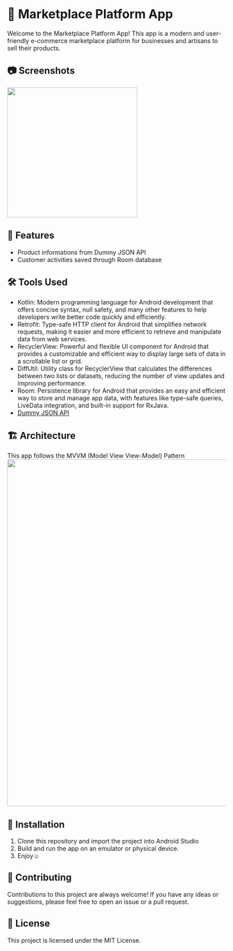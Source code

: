 <h1>🏪 Marketplace Platform App</h1>
Welcome to the Marketplace Platform App! This app is a modern and user-friendly e-commerce marketplace platform for businesses and artisans to sell their products.

<h2>📷 Screenshots</h2>

<p float="left">
  <img src="https://user-images.githubusercontent.com/92000949/226113925-f5c98c44-9aba-4e26-ac9c-6406e960aee2.jpg" width="300" /> 
</p>

<h2>🎯 Features</h2>

- Product informations from Dummy JSON API
- Customer activities saved through Room database

<h2>🛠️ Tools Used</h2>

- Kotlin: Modern programming language for Android development that offers concise syntax, null safety, and many other features to help developers write better code quickly and efficiently.
- Retrofit: Type-safe HTTP client for Android that simplifies network requests, making it easier and more efficient to retrieve and manipulate data from web services.
- RecyclerView: Powerful and flexible UI component for Android that provides a customizable and efficient way to display large sets of data in a scrollable list or grid.
- DiffUtil: Utility class for RecyclerView that calculates the differences between two lists or datasets, reducing the number of view updates and improving performance.
- Room: Persistence library for Android that provides an easy and efficient way to store and manage app data, with features like type-safe queries, LiveData integration, and built-in support for RxJava.
- [Dummy JSON API](https://dummyjson.com/)

<h2>🏗️ Architecture</h2>
This app follows the MVVM (Model View View-Model) Pattern
<img src="https://user-images.githubusercontent.com/92000949/226065892-1e5d9e55-c899-4543-a4e5-ac4c720337f7.png" width="800" />

<h2>🔧 Installation</h2>

1) Clone this repository and import the project into Android Studio
2) Build and run the app on an emulator or physical device.
3) Enjoy☺️

<h2>🤝 Contributing</h2>
Contributions to this project are always welcome! If you have any ideas or suggestions, please feel free to open an issue or a pull request.

<h2>📝 License</h2>
This project is licensed under the MIT License.
